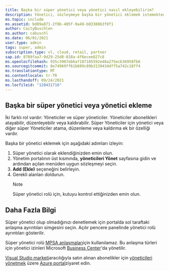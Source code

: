 ```yaml
---
title: Başka bir süper yönetici veya yönetici nasıl ekleyebilirim?
description: Yönetici, sözleşmeye başka bir yönetici eklemek istemektedir.
ms.topic: include
ms.assetid: bd89a871-2f8b-405f-9a49-b0338063f8f1
author: CaityBuschlen
ms.author: cabuschl
ms.date: 06/01/2021
user.type: admin
tags: super, admin
subscription.type: vl, cloud, retail, partner
sap.id: 8789faa7-9d29-25d8-018a-4f6ecee827c8
ms.openlocfilehash: 935c3907eb6a7187185592e48a275ecb36958fb6
ms.sourcegitcommit: 8e74969ff61b609c89b3139434dff5a742c18ff4
ms.translationtype: MT
ms.contentlocale: tr-TR
ms.lasthandoff: 09/24/2021
ms.locfileid: "128431716"
---
```

## <a name="how-to-add-another-super-admin-or-admin"></a>Başka bir süper yönetici veya yönetici ekleme

İki farklı rol vardır: Yöneticiler ve süper yöneticiler. Yöneticiler abonelikleri atayabilir, düzenleyebilir veya kaldırabilir. Süper Yöneticiler için yönetici veya diğer süper Yöneticiler atama, düzenleme veya kaldırma ek bir özelliği vardır.

Başka bir yönetici eklemek için aşağıdaki adımları izleyin:

1. Süper yönetici olarak eklendiğinizden emin olun.
2. Yönetim portalının üst kısmında, **yöneticileri Yönet** sayfasına gidin ve ardından açılan menüden uygun sözleşmeyi seçin.
3. **Add (Ekle)** seçeneğini belirleyin.
4. Gerekli alanları doldurun.
    > [!Note]
    > Süper yönetici rolü için, kutuyu kontrol ettiğinizden emin olun.

## <a name="more-information"></a>Daha Fazla Bilgi

Süper yönetici olup olmadığınızı denetlemek için portalda sol taraftaki anlaşma ayrıntıları simgesini seçin. Açılır pencere panelinde yönetici rolü ayrıntıları gösterilir. 

Süper yönetici rolü [MPSA anlaşmaları](https://docs.microsoft.com/visualstudio/subscriptions/mpsa)için kullanılamaz. Bu anlaşma türleri için yönetici izinleri Microsoft [Business Center](https://businessaccount.microsoft.com/Customer)'da yönetilir. 

[Visual Studio marketi](https://marketplace.visualstudio.com/subscriptions)aracılığıyla satın alınan abonelikler için [yöneticileri yönetmek](https://docs.microsoft.com/visualstudio/subscriptions/cloud-admin) üzere [Azure portal](https://portal.azure.com/)ziyaret edin.   